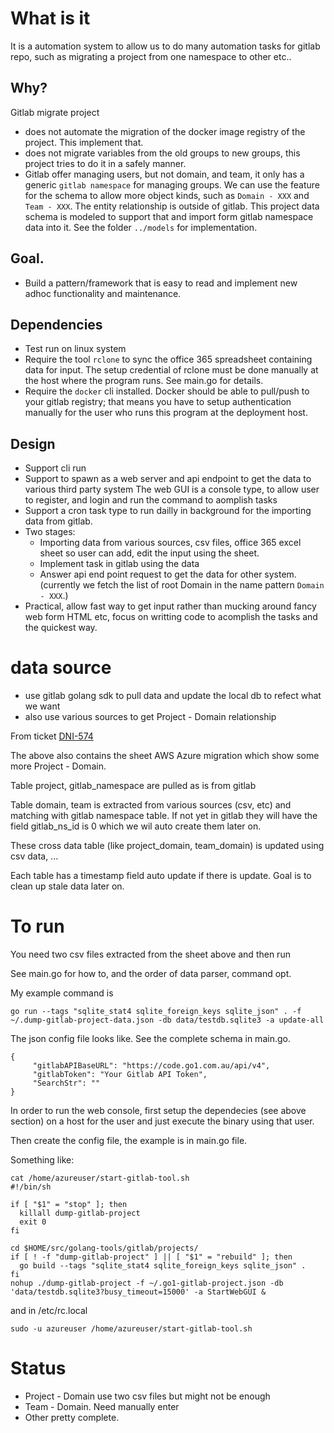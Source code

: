 # What is it
It is a automation system to allow us to do many automation tasks for gitlab repo, such as migrating a project from one namespace to other etc..

## Why?

Gitlab migrate project
- does not automate the migration of the docker image registry of the project. This implement that.
- does not migrate variables from the old groups to new groups, this project tries to do it in a safely manner.
- Gitlab offer managing users, but not domain, and team, it only has a generic `gitlab namespace` for managing groups. We can use the feature for the schema to allow more object kinds, such as `Domain - XXX` and `Team - XXX`. The entity relationship is outside of gitlab. This project data schema is modeled to support that and import form gitlab namespace data into it. See the folder `../models` for implementation.

## Goal.
- Build a pattern/framework that is easy to read and implement new adhoc functionality and maintenance.

## Dependencies
- Test run on linux system
- Require the tool `rclone` to sync the office 365 spreadsheet containing data for input.
  The setup credential of rclone must be done manually at the host where the program runs. See main.go for details.
- Require the `docker` cli installed. Docker should be able to pull/push to your gitlab registry; that means you have to setup authentication manually for the user who runs this program at the deployment host.

## Design
- Support cli run
- Support to spawn as a web server and api endpoint to get the data to various third party system
  The web GUI is a console type, to allow user to register, and login and run the command to aomplish tasks
- Support a cron task type to run dailly in background for the importing data from gitlab.
- Two stages:
     - Importing data from various sources, csv files, office 365 excel sheet so user can add, edit the input using the sheet.
     - Implement task in gitlab using the data
     - Answer api end point request to get the data for other system. (currently we fetch the list of root Domain in the name pattern `Domain - XXX`.)
- Practical, allow fast way to get input rather than mucking around fancy web form HTML etc, focus on writting code to acomplish the tasks and the quickest way.

# data source
- use gitlab golang sdk to pull data and update the local db to refect what we want
- also use various sources to get Project - Domain relationship

From ticket [DNI-574](https://docs.google.com/spreadsheets/d/1Zw2Aj3Si_YbPCuBXPZo_EzJNkz3oeswsx5LgSGrU6EA/edit#gid=1588822298)

The above also contains the sheet AWS Azure migration which show some more Project - Domain.

Table project, gitlab_namespace are pulled as is from gitlab

Table domain, team is extracted from various sources (csv, etc) and matching with gitlab namespace table. If not yet in gitlab they will have the field gitlab_ns_id is 0 which we wil auto create them later on.

These cross data table (like project_domain, team_domain) is updated using csv data, ...

Each table has a timestamp field auto update if there is update. Goal is to clean up stale data later on.

# To run

You need two csv files extracted from the sheet above and then run

See main.go for how to, and the order of data parser, command opt.

My example command is

```
go run --tags "sqlite_stat4 sqlite_foreign_keys sqlite_json" . -f ~/.dump-gitlab-project-data.json -db data/testdb.sqlite3 -a update-all
```

The json config file looks like. See the complete schema in main.go.

```
{
     "gitlabAPIBaseURL": "https://code.go1.com.au/api/v4",
     "gitlabToken": "Your Gitlab API Token",
     "SearchStr": ""
}
```

In order to run the web console, first setup the dependecies (see above section) on a host for the user and just execute the binary using that user.

Then create the config file, the example is in main.go file.

Something like:
```
cat /home/azureuser/start-gitlab-tool.sh
#!/bin/sh

if [ "$1" = "stop" ]; then
  killall dump-gitlab-project
  exit 0
fi

cd $HOME/src/golang-tools/gitlab/projects/
if [ ! -f "dump-gitlab-project" ] || [ "$1" = "rebuild" ]; then
  go build --tags "sqlite_stat4 sqlite_foreign_keys sqlite_json" .
fi
nohup ./dump-gitlab-project -f ~/.go1-gitlab-project.json -db 'data/testdb.sqlite3?busy_timeout=15000' -a StartWebGUI &
```
and in /etc/rc.local
```
sudo -u azureuser /home/azureuser/start-gitlab-tool.sh
```

# Status

- Project - Domain use two csv files but might not be enough
- Team - Domain. Need manually enter
- Other pretty complete.
